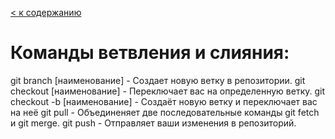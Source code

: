[< к содержанию](./readme.md)

# Команды ветвления и слияния:

git branch [наименование] - Cоздает новую ветку в репозитории.
git checkout [наименование] - Переключает вас на определенную ветку.
git checkout -b [наименование] - Cоздаёт новую ветку и переключает вас на неё
git pull - Объединеняет две последовательные команды git fetch и git merge.
git push - Отправляет ваши изменения в репозиторий.